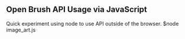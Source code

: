 ## Open Brush API Usage via JavaScript

Quick experiment using node to use API outside of the browser.
$node image_art.js



